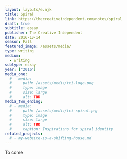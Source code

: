 ```yaml
---
layout: layouts/e.njk
title: Spiral
link: https://thecreativeindependent.com/notes/spiral
draft: true
subtitle: essay
publisher: The Creative Independent
date: 2016-10-14
season: Fall
featured_image: /assets/media/
type: writing
medium:
  - writing
subtype: essay
year: ["2016"]
media_one:
  # - media:
  #     path: /assets/media/tci-logo.png
  #     type: image
  #     size: large
  #     alt: TBD
media_two_ending:
  # - media:
  #     path: /assets/media/tci-spiral.png
  #     type: image
  #     size: large
  #     alt: TBD
  #     caption: Inspirations for spiral identity
related_projects:
  # - my-website-is-a-shifting-house.md
---
```


To come

